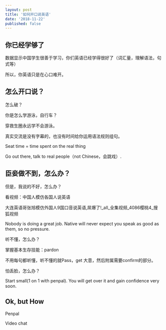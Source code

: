```yaml
---
layout: post
title: '如何开口说英语'
date: '2018-11-22'
published: false
---
```


## 你已经学够了

数据显示中国学生很善于学习，你们英语已经学得很好了（词汇量，理解语法，句式等）

所以，你英语只是在心口难开。

## 怎么开口说？

怎么破？

你是怎么学游泳，自行车？

穿救生圈永远学不会游泳。

真实交流是没有字幕的，也没有时间给你运用语法规则组句。

Seat time = time spent on the real thing

Go out there, talk to real people（not Chinese，会跳戏）.
 
## 臣妾做不到，怎么办？

但是，我说的不好，怎么办？

看视频：中国人模仿各国人说英语

大连英语哥张旭模仿外国人9国口音说英语,屌爆了!_all_全集视频_4086樱桃4_搜狐视频

Nobody is doing a great job. Native will never expect you speak as good as them, so no pressure.

听不懂，怎么办？

掌握基本生存技能：pardon

不用每句都听懂，听不懂的就Pass，get 大意，然后附属需要confirm的部分。

怕丢脸，怎么办？

Start small(1 on 1 with penpal). You will get over it and gain confidence very soon.

## Ok, but How

Penpal 

Video chat

